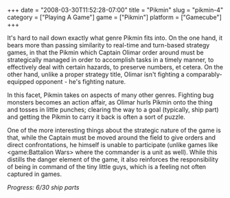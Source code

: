 +++
date = "2008-03-30T11:52:28-07:00"
title = "Pikmin"
slug = "pikmin-4"
category = ["Playing A Game"]
game = ["Pikmin"]
platform = ["Gamecube"]
+++

It's hard to nail down exactly what genre Pikmin fits into.  On the one hand, it bears more than passing similarity to real-time and turn-based strategy games, in that the Pikmin which Captain Olimar order around must be strategically managed in order to accomplish tasks in a timely manner, to effectively deal with certain hazards, to preserve numbers, et cetera.  On the other hand, unlike a proper strategy title, Olimar isn't fighting a comparably-equipped opponent - he's fighting nature.

In this facet, Pikmin takes on aspects of many other genres.  Fighting bug monsters becomes an action affair, as Olimar hurls Pikmin onto the thing and tosses in little punches; clearing the way to a goal (typically, ship part) and getting the Pikmin to carry it back is often a sort of puzzle.

One of the more interesting things about the strategic nature of the game is that, while the Captain must be moved around the field to give orders and direct confrontations, he himself is unable to participate (unlike games like <game:Battalion Wars> where the commander is a unit as well).  While this distills the danger element of the game, it also reinforces the responsibility of being in command of the tiny little guys, which is a feeling not often captured in games.

<i>Progress: 6/30 ship parts</i>